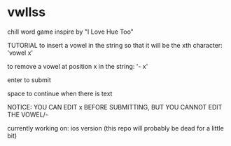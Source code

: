 # vwllss
chill word game inspire by "I Love Hue Too"


TUTORIAL
to insert a vowel in the string so that it will be the xth character: 'vowel x'

to remove a vowel at position x in the string: '- x'

enter to submit

space to continue when there is text

NOTICE: YOU CAN EDIT x BEFORE SUBMITTING, BUT YOU CANNOT EDIT THE VOWEL/-

currently working on: ios version (this repo will probably be dead for a little bit)
